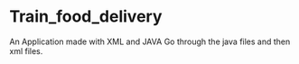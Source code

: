 # Train_food_delivery
An Application made with XML and JAVA
Go through the java files and then xml files.
